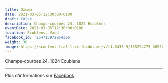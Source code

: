 ```yaml
---
title: Džuma
date: 2021-03-05T12:30:00+0100
draft: false
description: Champs-courbes 24. 1024 Ecublens
eventDate: 2021-03-05T12:30:00+0100
location: Écublens, Vaud
facebook_id: '254713972954306'
weight: 30
image: https://scontent-fra3-1.xx.fbcdn.net/v/t1.6435-9/155294275_3695079563921169_4909597834044538694_n.jpg?_nc_cat=101&ccb=1-7&_nc_sid=9e60e4&_nc_ohc=SNvKFbqFvucQ7kNvwF3raln&_nc_oc=AdmsNhPkoPvwYv1rbXSBam_JKS-ARWgwx6I9XXP4vutRyjB1g6WHQLdDBmEuWRuQTRM&_nc_zt=23&_nc_ht=scontent-fra3-1.xx&edm=ABTKTjYEAAAA&_nc_gid=K34Ty5Lo8NzN3Qqm2t3Hig&oh=00_AfMfsDmwe7ezmolEMikjGL19le7ye4PCLFllbXSXKHlcPA&oe=6869CEDB
---
```


Champs-courbes 24. 1024 Ecublens

---

Plus d'informations sur [Facebook](https://facebook.com/events/254713972954306)